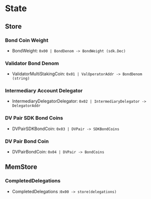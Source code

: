 <!--
order: 1
-->

# State

## Store

### Bond Coin Weight

* BondWeight: `0x00 | BondDenom -> BondWeight (sdk.Dec)`

### Validator Bond Denom

* ValidatorMultiStakingCoin: `0x01 | ValOperatorAddr -> BondDenom (string)`

### Intermediary Account Delegator

* IntermediaryDelegatorDelegator: `0x02 | IntermediaryDelegator -> DelegatorAddr`

### DV Pair SDK Bond Coins

* DVPairSDKBondCoin: `0x03 | DVPair -> SDKBondCoins`

### DV Pair Bond Coin

* DVPairBondCoin: `0x04 | DVPair -> BondCoins`

## MemStore

### CompletedDelegations

* CompletedDelegations :`0x00 -> store(delegations)`